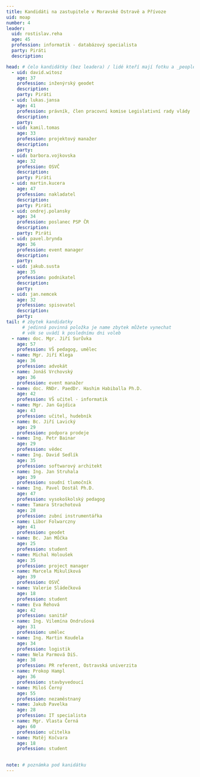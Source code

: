 ```yaml
---
title: Kandidáti na zastupitele v Moravské Ostravě a Přívoze
uid: moap
number: 4
leader:
  uid: rostislav.reha
  age: 45
  profession: informatik - databázový specialista
  party: Piráti
  description: 

head: # čelo kandidátky (bez leadera) / lidé kteří mají fotku a _people/jmeno.md
  - uid: david.witosz
    age: 37
    profession: inženýrský geodet
    description: 
    party: Piráti
  - uid: lukas.jansa
    age: 41
    profession: právník, člen pracovní komise Legislativní rady vlády
    description: 
    party:
  - uid: kamil.tomas
    age: 33
    profession: projektový manažer
    description: 
    party:
  - uid: barbora.vojkovska
    age: 32
    profession: OSVČ
    description: 
    party: Piráti
  - uid: martin.kucera
    age: 47
    profession: nakladatel
    description: 
    party: Piráti
  - uid: ondrej.polansky
    age: 34
    profession: poslanec PSP ČR
    description: 
    party: Piráti
  - uid: pavel.brynda
    age: 36
    profession: event manager
    description: 
    party:
  - uid: jakub.susta
    age: 35
    profession: podnikatel
    description: 
    party: 
  - uid: jan.nemcek
    age: 32
    profession: spisovatel
    description: 
    party:
tail: # zbytek kandidatky
      # jedinná povinná položka je name zbytek můžete vynechat
      # věk se uvádí k poslednímu dni voleb
  - name: doc. Mgr. Jiří Surůvka
    age: 57
    profession: VŠ pedagog, umělec
  - name: Mgr. Jiří Klega
    age: 36
    profession: advokát
  - name: Jonáš Vrchovský
    age: 36
    profession: event manažer
  - name: doc. RNDr. PaedDr. Hashim Habiballa Ph.D.
    age: 42
    profession: VŠ učitel - informatik
  - name: Mgr. Jan Gajdica
    age: 43
    profession: učitel, hudebník
  - name: Bc. Jiří Lavický
    age: 29
    profession: podpora prodeje
  - name: Ing. Petr Bainar
    age: 29
    profession: vědec
  - name: Ing. David Sedlík
    age: 35
    profession: softwarový architekt
  - name: Ing. Jan Struhala
    age: 39
    profession: soudní tlumočník
  - name: Ing. Pavel Dostál Ph.D.
    age: 47
    profession: vysokoškolský pedagog
  - name: Tamara Strachotová
    age: 28
    profession: zubní instrumentářka
  - name: Libor Folwarczny
    age: 41
    profession: geodet
  - name: Bc. Jan Můčka
    age: 25
    profession: student
  - name: Michal Holoušek
    age: 35
    profession: project manager
  - name: Marcela Mikulíková
    age: 39
    profession: OSVČ
  - name: Valerie Sládečková
    age: 18
    profession: student
  - name: Eva Řehová
    age: 42
    profession: sanitář
  - name: Ing. Vilemína Ondrušová
    age: 31
    profession: umělec
  - name: Ing. Martin Koudela
    age: 34
    profession: logistik
  - name: Nela Parmová DiS.
    age: 38
    profession: PR referent, Ostravská univerzita
  - name: Prokop Hampl
    age: 36
    profession: stavbyvedoucí
  - name: Miloš Černý
    age: 55
    profession: nezaměstnaný
  - name: Jakub Pavelka
    age: 28
    profession: IT specialista
  - name: Mgr. Vlasta Černá
    age: 60
    profession: učitelka
  - name: Matěj Kočvara
    age: 18
    profession: student
 

note: # poznámka pod kanidátku
---
```

